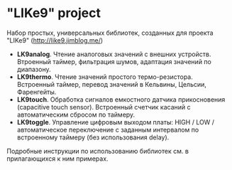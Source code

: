 # "LIKe9" project

Набор простых, универсальных библиотек, созданных для проекта "LIKe9" (http://like9.jimblog.me/)

- **LK9analog**. Чтение аналоговых значений с внешних устройств. Втроенный таймер, фильтрация шумов, адаптация значений по диапазону.
- **LK9thermo**. Чтение значений простого термо-резистора. Встроенный таймер, перевод значений в Кельвины, Цельсии, Фаренгейты.
- **LK9touch**. Обработка сигналов емкостного датчика прикосновения (capacitive touch sensor). Встроенный счетчик касаний с автоматическим сбросом по таймеру.
- **LK9toggle**. Управление цифровым выходом платы: HIGH / LOW / автоматическое переключение с заданным интервалом по встроенному таймеру (без использования delay).

Подробные инструкции по использованию библиотек см. в прилагающихся к ним примерах.
